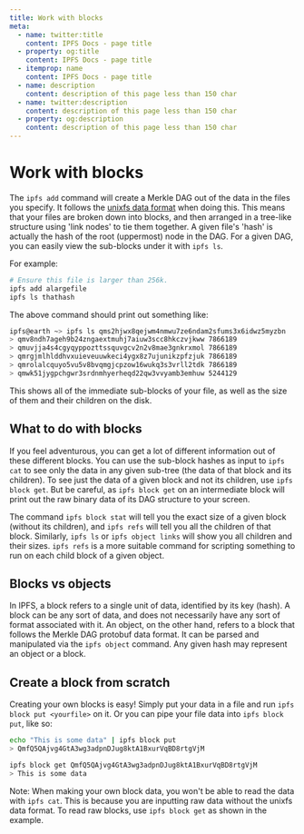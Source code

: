 ```yaml
---
title: Work with blocks
meta:
  - name: twitter:title
    content: IPFS Docs - page title
  - property: og:title
    content: IPFS Docs - page title
  - itemprop: name
    content: IPFS Docs - page title
  - name: description
    content: description of this page less than 150 char
  - name: twitter:description
    content: description of this page less than 150 char
  - property: og:description
    content: description of this page less than 150 char
---
```


# Work with blocks

The `ipfs add` command will create a Merkle DAG out of the data in the files you specify. It follows the [unixfs data format](https://github.com/ipfs/go-unixfs/blob/master/pb/unixfs.proto) when doing this. This means that your files are broken down into blocks, and then arranged in a tree-like structure using 'link nodes' to tie them together. A given file's 'hash' is actually the hash of the root (uppermost) node in the DAG. For a given DAG, you can easily view the sub-blocks under it with `ipfs ls`.

For example:

```bash
# Ensure this file is larger than 256k.
ipfs add alargefile
ipfs ls thathash
```

The above command should print out something like:

```bash
ipfs@earth ~> ipfs ls qms2hjwx8qejwm4nmwu7ze6ndam2sfums3x6idwz5myzbn
> qmv8ndh7ageh9b24zngaextmuhj7aiuw3scc8hkczvjkww 7866189
> qmuvjja4s4cgyqyppozttssquvgcv2n2v8mae3gnkrxmol 7866189
> qmrgjmlhlddhvxuieveuuwkeci4ygx8z7ujunikzpfzjuk 7866189
> qmrolalcquyo5vu5v8bvqmgjcpzow16wukq3s3vrll2tdk 7866189
> qmwk51jygpchgwr3srdnmhyerheqd22qw3vvyamb3emhuw 5244129
```

This shows all of the immediate sub-blocks of your file, as well as the size of them and their children on the disk.

## What to do with blocks

If you feel adventurous, you can get a lot of different information out of these different blocks. You can use the sub-block hashes as input to `ipfs cat` to see only the data in any given sub-tree (the data of that block and its children). To see just the data of a given block and not its children, use `ipfs block get`. But be careful, as `ipfs block get` on an intermediate block will print out the raw binary data of its DAG structure to your screen.

The command `ipfs block stat` will tell you the exact size of a given block (without its children), and `ipfs refs` will tell you all the children of that block. Similarly, `ipfs ls` or `ipfs object links` will show you all children and their sizes. `ipfs refs` is a more suitable command for scripting something to run on each child block of a given object.

## Blocks vs objects

In IPFS, a block refers to a single unit of data, identified by its key (hash). A block can be any sort of data, and does not necessarily have any sort of format associated with it. An object, on the other hand, refers to a block that follows the Merkle DAG protobuf data format. It can be parsed and manipulated via the `ipfs object` command. Any given hash may represent an object or a block.

## Create a block from scratch

Creating your own blocks is easy! Simply put your data in a file and run `ipfs block put <yourfile>` on it. Or you can pipe your file data into `ipfs block put`, like so:

```bash
echo "This is some data" | ipfs block put
> QmfQ5QAjvg4GtA3wg3adpnDJug8ktA1BxurVqBD8rtgVjM

ipfs block get QmfQ5QAjvg4GtA3wg3adpnDJug8ktA1BxurVqBD8rtgVjM
> This is some data
```

Note: When making your own block data, you won't be able to read the data with `ipfs cat`. This is because you are inputting raw data without the unixfs data format. To read raw blocks, use `ipfs block get` as shown in the example.
